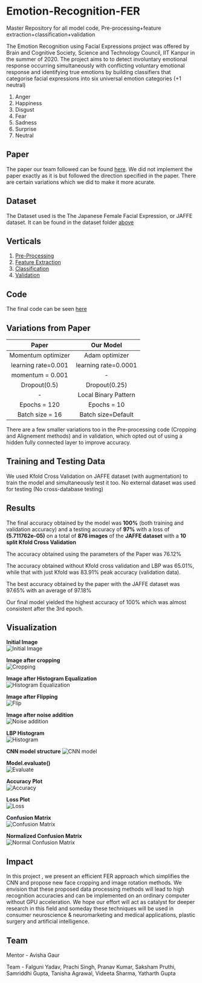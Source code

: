 # Emotion-Recognition-FER
Master Repository for all model code, Pre-processing+feature extraction+classification+validation

The Emotion Recognition using Facial Expressions project was offered by Brain and Cognitive Society, Science and Technology Council, IIT Kanpur in the summer of 2020. The project aims to to detect involuntary emotional response occurring simultaneously with conflicting voluntary emotional response and identifying true emotions by building classifiers that categorise facial expressions into six universal emotion categories (+1 neutral)

1. Anger
2. Happiness
3. Disgust
4. Fear
5. Sadness
6. Surprise
7. Neutral

## Paper
The paper our team followed can be found [here](Li2020_Article_FacialExpressionRecognitionWit.pdf).
We did not implement the paper exactly as it is but followed the direction specified in the paper. There are certain variations which we did to make it more acurate.

## Dataset
The Dataset used is the The Japanese Female Facial Expression, or JAFFE dataset. It can be found in the dataset folder [above](https://github.com/Consilium5128/Emotion-Recognition-FER4/tree/master/Dataset%20%2B%20Files)

## Verticals
1. [Pre-Processing](https://github.com/Consilium5128/Emotion-Recognition-FER4/tree/master/Pre-Processing)
2. [Feature Extraction](https://github.com/Consilium5128/Emotion-Recognition-FER4/tree/master/Feature%20Extraction)
3. [Classification](https://github.com/Consilium5128/Emotion-Recognition-FER4/tree/master/Classification)
4. [Validation](https://github.com/Consilium5128/Emotion-Recognition-FER4/tree/master/Validation)

## Code
The final code can be seen [here](https://github.com/Consilium5128/Emotion-Recognition-FER4/blob/master/FER4.ipynb)

## Variations from Paper
|        Paper       |      Our Model      |
| :----------------: | :----------------:  |
| Momentum optimizer |   Adam optimizer    |
| learning rate=0.001|learning rate=0.0001 |
| momentum = 0.001   |          -          |
| Dropout(0.5)       | Dropout(0.25)       |
|        -           | Local Binary Pattern|
| Epochs = 120       | Epochs = 10         |
| Batch size = 16    | Batch size=Default  |

There are a few smaller variations too in the Pre-processing code (Cropping and Alignement methods) and in validation, which opted out of using a hidden fully connected layer to improve accuracy.

## Training and Testing Data
We used Kfold Cross Validation on JAFFE dataset (with augmentation) to train the model and simultaneously test it too. No external dataset was used for testing (No cross-database testing)

## Results
The final accuracy obtained by the model was **100%** (both training and validation accuracy) and a testing accuracy of **97%** with a loss of **(5.711762e-05)** on a total of **876 images** of the **JAFFE dataset** with a **10 split Kfold Cross Validation**

The accuracy obtained using the parameters of the Paper was 76.12%

The accuracy obtained without Kfold cross validation and LBP was 65.01%, while that with just Kfold was 83.91% peak accuracy (validation data).

The best accuracy obtained by the paper with the JAFFE dataset was 97.65% with an average of 97.18%

Our final model yielded the highest accuracy of 100% which was almost consistent after the 3rd epoch.

## Visualization
**Initial Image**  
![Initial Image](https://github.com/Consilium5128/Emotion-Recognition-FER4/blob/master/Images_Visualization/Initial%20Image.png)

**Image after cropping**  
![Cropping](https://github.com/Consilium5128/Emotion-Recognition-FER4/blob/master/Images_Visualization/Image%20after%20cropping.png)

**Image after Histogram Equalization**  
![Histogram Equalization](https://github.com/Consilium5128/Emotion-Recognition-FER4/blob/master/Images_Visualization/Image%20after%20histogram%20equalization.png)

**Image after Flipping**  
![Flip](https://github.com/Consilium5128/Emotion-Recognition-FER4/blob/master/Images_Visualization/Flipped%20image.png)

**Image after noise addition**  
![Noise addition](https://github.com/Consilium5128/Emotion-Recognition-FER4/blob/master/Images_Visualization/Image%20after%20noise%20addition.png)

**LBP Histogram**  
![Histogram](https://github.com/Consilium5128/Emotion-Recognition-FER4/blob/master/Images_Visualization/LBP%20Histogram.png)

**CNN model structure**
![CNN model](https://github.com/Consilium5128/Emotion-Recognition-FER4/blob/master/Images_Visualization/CNN%20model%20structure.png)

**Model.evaluate()**  
![Evaluate](https://github.com/Consilium5128/Emotion-Recognition-FER4/blob/master/Images_Visualization/Model.evaluate().png)

**Accuracy Plot**  
![Accuracy](https://github.com/Consilium5128/Emotion-Recognition-FER4/blob/master/Images_Visualization/Accuracy%20plot.png)

**Loss Plot**  
![Loss](https://github.com/Consilium5128/Emotion-Recognition-FER4/blob/master/Images_Visualization/Loss%20plot.png)

**Confusion Matrix**  
![Confusion Matrix](https://github.com/Consilium5128/Emotion-Recognition-FER4/blob/master/Images_Visualization/Confusion%20Matrix.png)

**Normalized Confusion Matrix**  
![Normal Confusion Matrix](https://github.com/Consilium5128/Emotion-Recognition-FER4/blob/master/Images_Visualization/Normalized%20Confusion%20Matrix.png)

## Impact
In this project , we present an efficient FER approach which simplifies the CNN and propose new face cropping and image rotation methods.
 We envision that these proposed data processing methods will lead to high recognition accuracies and can be implemented on an ordinary computer without GPU acceleration. We hope our effort will act as catalyst for deeper research in this field and someday these techniques will be used in consumer neuroscience & neuromarketing and medical applications, plastic surgery and artificial intelligence.

## Team

Mentor - Avisha Gaur

Team - 
Falguni Yadav,
Prachi Singh,
Pranav Kumar,
Saksham Pruthi,
Samriddhi Gupta,
Tanisha Agrawal,
Videeta Sharma,
Yatharth Gupta
